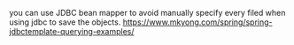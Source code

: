 you can use JDBC bean mapper to avoid manually specify every filed when using jdbc to save the objects.
https://www.mkyong.com/spring/spring-jdbctemplate-querying-examples/ 
